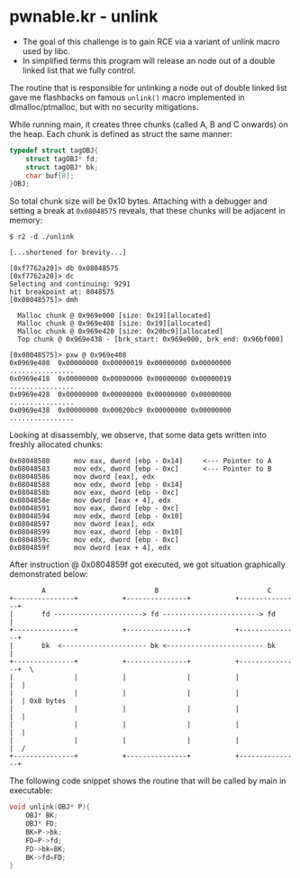 # pwnable.kr - unlink

- The goal of this challenge is to gain RCE via a variant of unlink macro used by libc.
- In simplified terms this program will release an node out of a double linked list that we fully control.

The routine that is responsible for unlinking a node out of double linked list gave me flashbacks on famous ```unlink()``` macro implemented in dlmalloc/ptmalloc, but with no security mitigations.

While running main, it creates three chunks (called A, B and C onwards) on the heap. Each chunk is defined as struct the same manner:

```C
typedef struct tagOBJ{
	struct tagOBJ* fd;
	struct tagOBJ* bk;
	char buf[8];
}OBJ;
```
So total chunk size will be 0x10 bytes. Attaching with a debugger and setting a break at ```0x08048575``` reveals, that these chunks will be adjacent in memory:

```
$ r2 -d ./unlink

[...shortened for brevity...]

[0xf7762a20]> db 0x08048575
[0xf7762a20]> dc
Selecting and continuing: 9291
hit breakpoint at: 8048575
[0x08048575]> dmh

  Malloc chunk @ 0x969e000 [size: 0x19][allocated]
  Malloc chunk @ 0x969e408 [size: 0x19][allocated]
  Malloc chunk @ 0x969e420 [size: 0x20bc9][allocated]
  Top chunk @ 0x969e438 - [brk_start: 0x969e000, brk_end: 0x96bf000]

[0x08048575]> pxw @ 0x969e408
0x0969e408  0x00000000 0x00000019 0x00000000 0x00000000  ................
0x0969e418  0x00000000 0x00000000 0x00000000 0x00000019  ................
0x0969e428  0x00000000 0x00000000 0x00000000 0x00000000  ................
0x0969e438  0x00000000 0x00020bc9 0x00000000 0x00000000  ................
```

Looking at disassembly, we observe, that some data gets written into freshly allocated chunks:

```
0x08048580      mov eax, dword [ebp - 0x14]     <--- Pointer to A
0x08048583      mov edx, dword [ebp - 0xc]      <--- Pointer to B
0x08048586      mov dword [eax], edx
0x08048588      mov edx, dword [ebp - 0x14]
0x0804858b      mov eax, dword [ebp - 0xc]
0x0804858e      mov dword [eax + 4], edx
0x08048591      mov eax, dword [ebp - 0xc]
0x08048594      mov edx, dword [ebp - 0x10]
0x08048597      mov dword [eax], edx                                                                                                                                             
0x08048599      mov eax, dword [ebp - 0x10]
0x0804859c      mov edx, dword [ebp - 0xc]
0x0804859f      mov dword [eax + 4], edx
```
After instruction @ 0x0804859f got executed, we got situation graphically demonstrated below:

```
        A                           B                           C
+---------------+           +---------------+           +---------------+
|       fd ----------------------> fd ------------------------> fd      |
+---------------+           +---------------+           +---------------+
|       bk  <--------------------- bk <------------------------ bk      |
+---------------+           +---------------+           +---------------+  \
|               |           |               |           |               |  |
|               |           |               |           |               |  | 0x8 bytes
|               |           |               |           |               |  |
|               |           |               |           |               |  |
|               |           |               |           |               |  / 
+---------------+           +---------------+           +---------------+
```
The following code snippet shows the routine that will be called by main in executable:

```C
void unlink(OBJ* P){
	OBJ* BK;
	OBJ* FD;
	BK=P->bk;
	FD=P->fd;
	FD->bk=BK;
	BK->fd=FD;
}
```